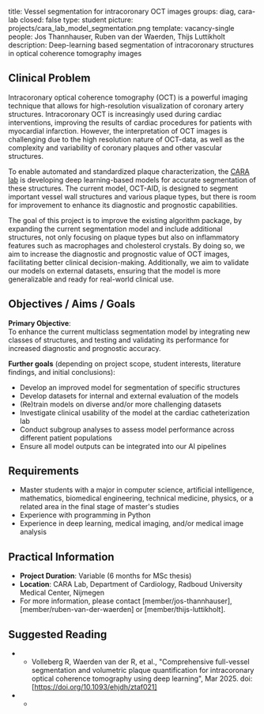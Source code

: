 title: Vessel segmentation for intracoronary OCT images
groups: diag, cara-lab
closed: false
type: student
picture: projects/cara_lab_model_segmentation.png
template: vacancy-single
people: Jos Thannhauser, Ruben van der Waerden, Thijs Luttikholt
description: Deep-learning based segmentation of intracoronary structures in optical coherence tomography images

## Clinical Problem

Intracoronary optical coherence tomography (OCT) is a powerful imaging technique that allows for high-resolution visualization of coronary artery structures. Intracoronary OCT is increasingly used during cardiac interventions, improving the results of cardiac procedures for patients with myocardial infarction. However, the interpretation of OCT images is challenging due to the high resolution nature of OCT-data, as well as the complexity and variability of coronary plaques and other vascular structures.

To enable automated and standardized plaque characterization, the [CARA lab](www.cara-ai-lab.nl) is developing deep learning-based models for accurate segmentation of these structures. The current model, OCT-AID, is designed to segment important vessel wall structures and various plaque types, but there is room for improvement to enhance its diagnostic and prognostic capabilities.

The goal of this project is to improve the existing algorithm package, by expanding the current segmentation model and include additional structures, not only focusing on plaque types but also on inflammatory features such as macrophages and cholesterol crystals. By doing so, we aim to increase the diagnostic and prognostic value of OCT images, facilitating better clinical decision-making. Additionally, we aim to validate our models on external datasets, ensuring that the model is more generalizable and ready for real-world clinical use.

## Objectives / Aims / Goals

**Primary Objective**:  
To enhance the current multiclass segmentation model by integrating new classes of structures, and testing and validating its performance for increased diagnostic and prognostic accuracy.

**Further goals** (depending on project scope, student interests, literature findings, and initial conclusions):<br>
- Develop an improved model for segmentation of specific structures<br>
- Develop datasets for internal and external evaluation of the models<br>
- (Re)train models on diverse and/or more challenging datasets<br>
- Investigate clinical usability of the model at the cardiac catheterization lab<br>
- Conduct subgroup analyses to assess model performance across different patient populations<br>
- Ensure all model outputs can be integrated into our AI pipelines<br>

## Requirements

- Master students with a major in computer science, artificial intelligence, mathematics, biomedical engineering, technical medicine, physics, or a related area in the final stage of master's studies
- Experience with programming in Python
- Experience in deep learning, medical imaging, and/or medical image analysis

## Practical Information

- **Project Duration**: Variable (6 months for MSc thesis)
- **Location**: CARA Lab, Department of Cardiology, Radboud University Medical Center, Nijmegen
- For more information, please contact [member/jos-thannhauser], [member/ruben-van-der-waerden] or [member/thijs-luttikholt].

## Suggested Reading

- - Volleberg R, Waerden van der R, et al., "Comprehensive full-vessel segmentation and volumetric plaque quantification for intracoronary optical coherence tomography using deep learning", Mar 2025. doi: [https://doi.org/10.1093/ehjdh/ztaf021]

- - 
